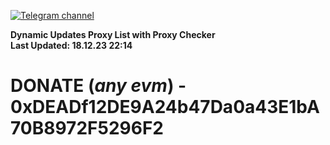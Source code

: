 [![Telegram channel](https://img.shields.io/endpoint?url=https://runkit.io/damiankrawczyk/telegram-badge/branches/master?url=https://t.me/n4z4v0d)](https://t.me/n4z4v0d) 

**Dynamic Updates Proxy List with Proxy Checker**  
**Last Updated: 18.12.23 22:14**

# DONATE (_any evm_) - 0xDEADf12DE9A24b47Da0a43E1bA70B8972F5296F2
